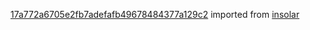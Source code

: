[17a772a6705e2fb7adefafb49678484377a129c2](https://github.com/insolar/insolar/commit/17a772a6705e2fb7adefafb49678484377a129c2) imported from [insolar](https://github.com/insolar/insolar)
